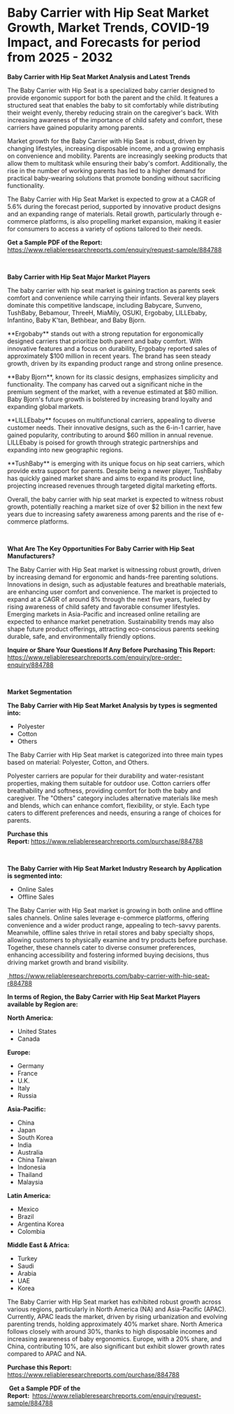 <p><h1>Baby Carrier with Hip Seat Market Growth, Market Trends, COVID-19 Impact, and Forecasts for period from 2025 - 2032</h1></p><p><strong>Baby Carrier with Hip Seat Market Analysis and Latest Trends</strong></p>
<p><p>The Baby Carrier with Hip Seat is a specialized baby carrier designed to provide ergonomic support for both the parent and the child. It features a structured seat that enables the baby to sit comfortably while distributing their weight evenly, thereby reducing strain on the caregiver's back. With increasing awareness of the importance of child safety and comfort, these carriers have gained popularity among parents. </p><p>Market growth for the Baby Carrier with Hip Seat is robust, driven by changing lifestyles, increasing disposable income, and a growing emphasis on convenience and mobility. Parents are increasingly seeking products that allow them to multitask while ensuring their baby's comfort. Additionally, the rise in the number of working parents has led to a higher demand for practical baby-wearing solutions that promote bonding without sacrificing functionality. </p><p>The Baby Carrier with Hip Seat Market is expected to grow at a CAGR of 5.6% during the forecast period, supported by innovative product designs and an expanding range of materials. Retail growth, particularly through e-commerce platforms, is also propelling market expansion, making it easier for consumers to access a variety of options tailored to their needs.</p></p>
<p><strong>Get a Sample PDF of the Report:&nbsp;</strong> <a href="https://www.reliableresearchreports.com/enquiry/request-sample/884788?utm_campaign=2781&utm_medium=2&utm_source=Github&utm_content=ia&utm_term=15042025&utm_id=baby-carrier-with-hip-seat">https://www.reliableresearchreports.com/enquiry/request-sample/884788</a></p>
<p>&nbsp;</p>
<p><strong>Baby Carrier with Hip Seat Major Market Players</strong></p>
<p><p>The baby carrier with hip seat market is gaining traction as parents seek comfort and convenience while carrying their infants. Several key players dominate this competitive landscape, including Babycare, Sunveno, TushBaby, Bebamour, ThreeH, MiaMily, OSUKI, Ergobaby, LILLEbaby, Infantino, Baby K'tan, Bethbear, and Baby Bjorn.</p><p>**Ergobaby** stands out with a strong reputation for ergonomically designed carriers that prioritize both parent and baby comfort. With innovative features and a focus on durability, Ergobaby reported sales of approximately $100 million in recent years. The brand has seen steady growth, driven by its expanding product range and strong online presence.</p><p>**Baby Bjorn**, known for its classic designs, emphasizes simplicity and functionality. The company has carved out a significant niche in the premium segment of the market, with a revenue estimated at $80 million. Baby Bjorn's future growth is bolstered by increasing brand loyalty and expanding global markets.</p><p>**LILLEbaby** focuses on multifunctional carriers, appealing to diverse customer needs. Their innovative designs, such as the 6-in-1 carrier, have gained popularity, contributing to around $60 million in annual revenue. LILLEbaby is poised for growth through strategic partnerships and expanding into new geographic regions.</p><p>**TushBaby** is emerging with its unique focus on hip seat carriers, which provide extra support for parents. Despite being a newer player, TushBaby has quickly gained market share and aims to expand its product line, projecting increased revenues through targeted digital marketing efforts.</p><p>Overall, the baby carrier with hip seat market is expected to witness robust growth, potentially reaching a market size of over $2 billion in the next few years due to increasing safety awareness among parents and the rise of e-commerce platforms.</p></p>
<p>&nbsp;</p>
<p><strong>What Are The Key Opportunities For Baby Carrier with Hip Seat Manufacturers?</strong></p>
<p><p>The Baby Carrier with Hip Seat market is witnessing robust growth, driven by increasing demand for ergonomic and hands-free parenting solutions. Innovations in design, such as adjustable features and breathable materials, are enhancing user comfort and convenience. The market is projected to expand at a CAGR of around 8% through the next five years, fueled by rising awareness of child safety and favorable consumer lifestyles. Emerging markets in Asia-Pacific and increased online retailing are expected to enhance market penetration. Sustainability trends may also shape future product offerings, attracting eco-conscious parents seeking durable, safe, and environmentally friendly options.</p></p>
<p><strong>Inquire or Share Your Questions If Any Before Purchasing This Report:</strong> <a href="https://www.reliableresearchreports.com/enquiry/pre-order-enquiry/884788?utm_campaign=2781&utm_medium=2&utm_source=Github&utm_content=ia&utm_term=15042025&utm_id=baby-carrier-with-hip-seat">https://www.reliableresearchreports.com/enquiry/pre-order-enquiry/884788</a></p>
<p>&nbsp;</p>
<p><strong>Market Segmentation</strong></p>
<p><strong>The Baby Carrier with Hip Seat Market Analysis by types is segmented into:</strong></p>
<p><ul><li>Polyester</li><li>Cotton</li><li>Others</li></ul></p>
<p><p>The Baby Carrier with Hip Seat market is categorized into three main types based on material: Polyester, Cotton, and Others. </p><p>Polyester carriers are popular for their durability and water-resistant properties, making them suitable for outdoor use. Cotton carriers offer breathability and softness, providing comfort for both the baby and caregiver. The "Others" category includes alternative materials like mesh and blends, which can enhance comfort, flexibility, or style. Each type caters to different preferences and needs, ensuring a range of choices for parents.</p></p>
<p><strong>Purchase this Report:&nbsp;</strong><a href="https://www.reliableresearchreports.com/purchase/884788?utm_campaign=2781&utm_medium=2&utm_source=Github&utm_content=ia&utm_term=15042025&utm_id=baby-carrier-with-hip-seat">https://www.reliableresearchreports.com/purchase/884788</a></p>
<p>&nbsp;</p>
<p><strong>The Baby Carrier with Hip Seat Market Industry Research by Application is segmented into:</strong></p>
<p><ul><li>Online Sales</li><li>Offline Sales</li></ul></p>
<p><p>The Baby Carrier with Hip Seat market is growing in both online and offline sales channels. Online sales leverage e-commerce platforms, offering convenience and a wider product range, appealing to tech-savvy parents. Meanwhile, offline sales thrive in retail stores and baby specialty shops, allowing customers to physically examine and try products before purchase. Together, these channels cater to diverse consumer preferences, enhancing accessibility and fostering informed buying decisions, thus driving market growth and brand visibility.</p></p>
<p><a href="https://www.reliableresearchreports.com/baby-carrier-with-hip-seat-r884788?utm_campaign=2781&utm_medium=2&utm_source=Github&utm_content=ia&utm_term=15042025&utm_id=baby-carrier-with-hip-seat">&nbsp;https://www.reliableresearchreports.com/baby-carrier-with-hip-seat-r884788</a></p>
<p><strong>In terms of Region, the Baby Carrier with Hip Seat Market Players available by Region are:</strong></p>
<p>
    <p> <strong> North America: </strong>
        <ul>
            <li>United States</li>
            <li>Canada</li>
        </ul>
        </p> 
    <p> <strong> Europe: </strong>
        <ul>
            <li>Germany</li>
            <li>France</li>
            <li>U.K.</li>
            <li>Italy</li>
            <li>Russia</li>
        </ul>
        </p> 
    <p> <strong> Asia-Pacific: </strong>
        <ul>
            <li>China</li>
            <li>Japan</li>
            <li>South Korea</li>
            <li>India</li>
            <li>Australia</li>
            <li>China Taiwan</li>
            <li>Indonesia</li>
            <li>Thailand</li>
            <li>Malaysia</li>
        </ul>
        </p> 
    <p> <strong> Latin America: </strong>
        <ul>
            <li>Mexico</li>
            <li>Brazil</li>
            <li>Argentina Korea</li>
            <li>Colombia</li>
        </ul>
        </p> 
    <p> <strong> Middle East & Africa: </strong>
        <ul>
            <li>Turkey</li>
            <li>Saudi</li>
            <li>Arabia</li>
            <li>UAE</li>
            <li>Korea</li>
        </ul>
    </p>
    </p>
<p><p>The Baby Carrier with Hip Seat market has exhibited robust growth across various regions, particularly in North America (NA) and Asia-Pacific (APAC). Currently, APAC leads the market, driven by rising urbanization and evolving parenting trends, holding approximately 40% market share. North America follows closely with around 30%, thanks to high disposable incomes and increasing awareness of baby ergonomics. Europe, with a 20% share, and China, contributing 10%, are also significant but exhibit slower growth rates compared to APAC and NA.</p></p>
<p><strong>Purchase this Report: </strong><a href="https://www.reliableresearchreports.com/purchase/884788?utm_campaign=2781&utm_medium=2&utm_source=Github&utm_content=ia&utm_term=15042025&utm_id=baby-carrier-with-hip-seat">https://www.reliableresearchreports.com/purchase/884788</a></p>
<p>&nbsp;<strong>Get a Sample PDF of the Report:&nbsp;&nbsp;</strong><a href="https://www.reliableresearchreports.com/enquiry/request-sample/884788?utm_campaign=2781&utm_medium=2&utm_source=Github&utm_content=ia&utm_term=15042025&utm_id=baby-carrier-with-hip-seat">https://www.reliableresearchreports.com/enquiry/request-sample/884788</a></p>
<p><strong></strong></p>
<p><p></p><p></p><p></p></p>